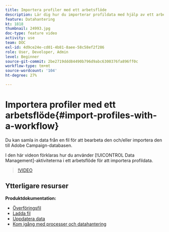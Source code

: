 ```yaml
---
title: Importera profiler med ett arbetsflöde
description: Lär dig hur du importerar profildata med hjälp av ett arbetsflöde.
feature: Datahantering
kt: 1818
thumbnail: 24993.jpg
doc-type: feature video
activity: use
team: DOC
exl-id: 4d9ce24e-cd01-4b81-8aee-58c58ef2f286
role: User, Developer, Admin
level: Beginner
source-git-commit: 2be2719ddd84490b796d9abc6300376fa896ff0c
workflow-type: tm+mt
source-wordcount: '104'
ht-degree: 27%

---
```


# Importera profiler med ett arbetsflöde{#import-profiles-with-a-workflow}

Du kan samla in data från en fil för att bearbeta den och/eller importera den till Adobe Campaign-databasen.

I den här videon förklaras hur du använder [!UICONTROL Data Management]-aktiviteterna i ett arbetsflöde för att importera profildata.

>[!VIDEO](https://video.tv.adobe.com/v/24993?quality=12)

## Ytterligare resurser

**Produktdokumentation:**
* [Överföringsfil](https://experienceleague.adobe.com/docs/campaign-standard/using/managing-processes-and-data/data-management-activities/transfer-file.html)
* [Ladda fil](https://experienceleague.adobe.com/docs/campaign-standard/using/managing-processes-and-data/data-management-activities/load-file.html)
* [Uppdatera data](https://experienceleague.adobe.com/docs/campaign-standard/using/managing-processes-and-data/data-management-activities/update-data.html)
* [Kom igång med processer och datahantering](https://experienceleague.adobe.com/docs/campaign-standard/using/managing-processes-and-data/get-started-workflows.html)
